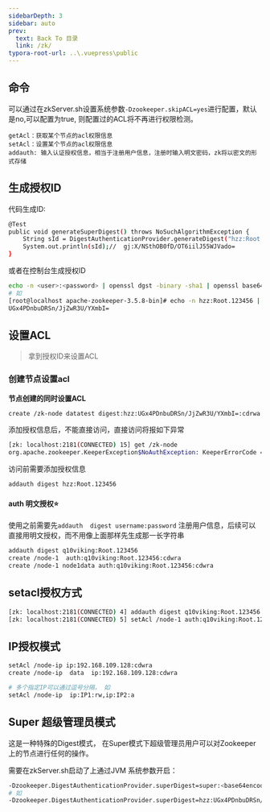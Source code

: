 ```yaml
---
sidebarDepth: 3
sidebar: auto
prev:
  text: Back To 目录
  link: /zk/
typora-root-url: ..\.vuepress\public
---
```




## 命令

可以通过在zkServer.sh设置系统参数`-Dzookeeper.skipACL=yes`进行配置，默认是no,可以配置为true, 则配置过的ACL将不再进行权限检测。

```
getAcl：获取某个节点的acl权限信息
setAcl：设置某个节点的acl权限信息
addauth: 输入认证授权信息，相当于注册用户信息，注册时输入明文密码，zk将以密文的形式存储 
```



## 生成授权ID

代码生成ID:

```sh
@Test
public void generateSuperDigest() throws NoSuchAlgorithmException {
    String sId = DigestAuthenticationProvider.generateDigest("hzz:Root.123456");
    System.out.println(sId);//  gj:X/NSthOB0fD/OT6iilJ55WJVado=
}
```

或者在控制台生成授权ID

```sh
echo -n <user>:<password> | openssl dgst -binary -sha1 | openssl base64
# 如
[root@localhost apache-zookeeper-3.5.8-bin]# echo -n hzz:Root.123456 | openssl dgst -binary -sha1 | openssl base64
UGx4PDnbuDRSn/JjZwR3U/YXmbI=
```



## 设置ACL

> 拿到授权ID来设置ACL

### 创建节点设置acl

**节点创建的同时设置ACL**

```sh
create /zk-node datatest digest:hzz:UGx4PDnbuDRSn/JjZwR3U/YXmbI=:cdrwa
```

添加授权信息后，不能直接访问，直接访问将报如下异常

```sh
[zk: localhost:2181(CONNECTED) 15] get /zk-node
org.apache.zookeeper.KeeperException$NoAuthException: KeeperErrorCode = NoAuth for /zk-node
```

访问前需要添加授权信息

```sh
addauth digest hzz:Root.123456
```

####  auth 明文授权⭐

使用之前需要先`addauth  digest username:password`  注册用户信息，后续可以直接用明文授权，而不用像上面那样先生成那一长字符串

```sh
addauth digest q10viking:Root.123456
create /node-1  auth:q10viking:Root.123456:cdwra
create /node-1 node1data auth:q10viking:Root.123456:cdwra
```



## setacl授权方式

```sh
[zk: localhost:2181(CONNECTED) 4] addauth digest q10viking:Root.123456
[zk: localhost:2181(CONNECTED) 5] setAcl /node-1 auth:q10viking:Root.123456:cdwra
```



## IP授权模式

```sh
setAcl /node-ip ip:192.168.109.128:cdwra
create /node-ip  data  ip:192.168.109.128:cdwra

# 多个指定IP可以通过逗号分隔， 如 
setAcl /node-ip  ip:IP1:rw,ip:IP2:a
```



## Super 超级管理员模式

这是一种特殊的Digest模式， 在Super模式下超级管理员用户可以对Zookeeper上的节点进行任何的操作。

需要在zkServer.sh启动了上通过JVM 系统参数开启：

```sh
-Dzookeeper.DigestAuthenticationProvider.superDigest=super:<base64encoded(SHA1(password))
# 如
-Dzookeeper.DigestAuthenticationProvider.superDigest=hzz:UGx4PDnbuDRSn/JjZwR3U/YXmbI=
```


